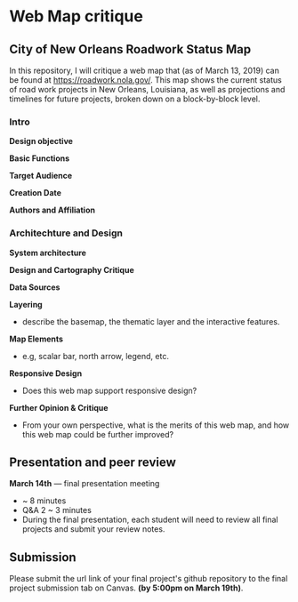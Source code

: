 # Web Map critique
## City of New Orleans Roadwork Status Map

In this repository, I will critique a web map that (as of March 13, 2019) can be found at https://roadwork.nola.gov/. This map shows the current status of road work projects in New Orleans, Louisiana, as well as projections and timelines for future projects, broken down on a block-by-block level.

### Intro
**Design objective**

**Basic Functions**

**Target Audience**

**Creation Date**

**Authors and Affiliation**

### Architechture and Design
**System architecture**

**Design and Cartography Critique**

**Data Sources**

**Layering**
- describe the basemap, the thematic layer and the interactive features.

**Map Elements**
- e.g, scalar bar, north arrow, legend, etc.

**Responsive Design**
- Does this web map support responsive design?

**Further Opinion & Critique**
- From your own perspective, what is the merits of this web map, and how this web map could be further improved?


## Presentation and peer review

**March 14th** — final presentation meeting
- ~ 8 minutes
- Q&A 2 ~ 3 minutes
- During the final presentation, each student will need to review all final projects and submit your review notes.

## Submission

Please submit the url link of your final project's github repository to the final project submission tab on Canvas. **(by 5:00pm on March 19th)**.
